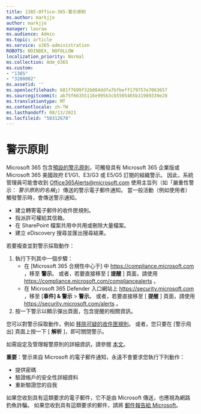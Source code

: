 ```yaml
---
title: 1385-Office-365-警示原則
ms.author: markjjo
author: markjjo
manager: lauraw
ms.audience: Admin
ms.topic: article
ms.service: o365-administration
ROBOTS: NOINDEX, NOFOLLOW
localization_priority: Normal
ms.collection: Adm_O365
ms.custom:
- "1385"
- "3200002"
ms.assetid: ''
ms.openlocfilehash: 681f7609f32b004ddfa7bfbeff179757e7063657
ms.sourcegitcommit: ab75f66355116e995b3cb5505465b31989339e28
ms.translationtype: MT
ms.contentlocale: zh-TW
ms.lasthandoff: 08/13/2021
ms.locfileid: "58312678"
---
```

# <a name="alert-policies"></a>警示原則

Microsoft 365 包含[預設的警示原則](https://docs.microsoft.com/microsoft-365/compliance/alert-policies#default-alert-policies)，可觸發具有 Microsoft 365 企業版或 Microsoft 365 美國政府 E1/G1、E3/G3 或 E5/G5 訂閱的組織警示。 因此，系統管理員可能會收到 Office365Alerts@microsoft.com 使用主旨列（如「嚴重性警示： *警示原則的名稱*」）傳送的警示電子郵件通知。 當一般活動（例如使用者）觸發警示時，會傳送警示通知。

- 建立轉寄電子郵件的收件匣規則。
- 指派許可權給其信箱。
- 在 SharePoint 檔案共用中共用或刪除大量檔案。
- 建立 eDiscovery 搜尋並匯出搜尋結果。

若要複查並對警示採取動作：

1. 執行下列其中一個步驟：
   - 在 [Microsoft 365 合規性中心于] 中 <https://compliance.microsoft.com> ，移至 **警示**。 或者，若要直接移至 [ **提醒** ] 頁面，請使用 <https://compliance.microsoft.com/compliancealerts> 。
   - 在 Microsoft 365 Defender 入口網站上 <https://security.microsoft.com> ，移至 [**事件] & 警示** \> **警示**。 或者，若要直接移至 [ **提醒** ] 頁面，請使用 <https://security.microsoft.com/alerts> 。
2. 按一下警示以顯示彈出頁面，包含提醒的相關資訊。

您可以對警示採取動作，例如 [移除可疑的收件匣規則](https://docs.microsoft.com/microsoft-365/security/office-365-security/responding-to-a-compromised-email-account)。 或者，您只要在 [警示飛出] 頁面上按一下 [ **解析** ]，即可關閉警示。

如需設定及管理報警原則的詳細資訊，請參閱  [本文](https://docs.microsoft.com/microsoft-365/compliance/alert-policies)。

**重要**：警示來自 Microsoft 的電子郵件通知，永遠不會要求您執行下列動作：

- 提供密碼
- 驗證帳戶的安全性詳細資料
- 重新驗證您的自我

如果您收到具有這類要求的電子郵件，它不是由 Microsoft 傳送，也應視為網路釣魚詐騙。 如果您收到具有這類要求的郵件，請將 [郵件報告給 Microsoft](https://docs.microsoft.com/microsoft-365/security/office-365-security/report-junk-email-messages-to-microsoft)。
